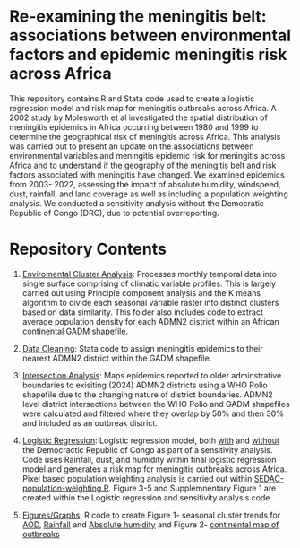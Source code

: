 # Re-examining the meningitis belt: associations between environmental factors and epidemic meningitis risk across Africa

This repository contains R and Stata code used to create a logistic regression model and risk map for meningitis outbreaks across Africa. A 2002 study by Molesworth et al investigated the spatial distribution of meningitis epidemics in Africa occurring between 1980 and 1999 to determine the geographical risk of meningitis across Africa. This analysis was carried out to present an update on the associations between environmental variables and meningitis epidemic risk for meningitis across Africa and to understand if the geography of the meningitis belt and risk factors associated with meningitis have changed.  We examined epidemics from 2003- 2022, assessing the impact of absolute humidity, windspeed, dust, rainfall, and land coverage as well as including a population weighting analysis. We conducted a sensitivity analysis without the Democratic Republic of Congo (DRC), due to potential overreporting. 

# Repository Contents
1. [Enviromental Cluster Analysis](https://github.com/molly-cliff/Meningitis-belt-location/tree/main/1.%20Enviromental%20cluster%20analysis): Processes monthly temporal data into single surface comprising of climatic variable profiles. This is largely carried out using Principle component analysis and the  K means algorithm  to divide each seasonal variable raster into distinct clusters based on data similarity. This folder also includes code to extract average population density for each ADMN2 district within an African continental GADM shapefile.
   
2. [Data Cleaning](https://github.com/molly-cliff/Meningitis-belt-location/tree/main/2.Data%20Cleaning): Stata code to assign meningitis epidemics  to their nearest ADMN2 district within the GADM shapefile.


3. [Intersection Analysis](https://github.com/molly-cliff/Meningitis-belt-location/tree/main/3.%20Intersections): Maps epidemics reported to older adminstrative boundaries to exisiting (2024) ADMN2 districts using a WHO Polio shapefile due to the changing nature of district boundaries.  ADMN2 level district intersections between the WHO Polio and GADM shapefiles were calculated and filtered where they overlap by 50% and then 30% and included as an outbreak district.
   
4. [Logistic Regression](https://github.com/molly-cliff/Meningitis-belt-location/tree/main/4.%20Logistic%20regression): Logistic regression model, both [with](https://github.com/molly-cliff/Meningitis-belt-location/blob/main/4.%20Logistic%20regression/Logistic-regression-full-model.R) and [without](https://github.com/molly-cliff/Meningitis-belt-location/blob/main/4.%20Logistic%20regression/Sensitivity-analysis-without-DRC.R) the Democractic Republic of Congo as part of a sensitivity analysis. Code uses Rainfall, dust, and humidity within final logistic regression model and generates a risk map for meningitis outbreaks across Africa. Pixel based population weighting analysis is carried out within [SEDAC-population-weighting.R](https://github.com/molly-cliff/Meningitis-belt-location/blob/editing-branch/4.%20Logistic%20regression/SEDAC-population-weighting.R). Figure 3-5 and Supplemnentary Figure 1 are created within the Logistic regression and sensitivity analysis code

5. [Figures/Graphs](https://github.com/molly-cliff/Meningitis-belt-location/tree/editing-branch/5.%20Figures%20and%20Graphs): R code to create Figure 1- seasonal cluster trends for [AOD](https://github.com/molly-cliff/Meningitis-belt-location/blob/main/5.%20Figures%20and%20Graphs/AOD%20cluster%20graph.R), [Rainfall](https://github.com/molly-cliff/Meningitis-belt-location/blob/main/5.%20Figures%20and%20Graphs/Rainfall%20cluster%20plots.R) and [Absolute humidity](https://github.com/molly-cliff/Meningitis-belt-location/blob/main/5.%20Figures%20and%20Graphs/Humidity%20cluster%20graph.R) and Figure 2- [continental map of outbreaks](https://github.com/molly-cliff/Meningitis-belt-location/blob/main/5.%20Figures%20and%20Graphs/Epidemic%20Mapping.R)
